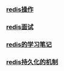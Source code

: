 ### [redis操作](ToWork/redis/redis操作.md)

### [redis面试](ToWork/redis/redis的面试.md)

### [redis的学习笔记](ToWork/redis/redis的学习笔记.md)

### [redis持久化的机制](ToWork/redis/redis持久化的机制.md)